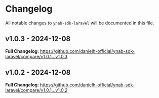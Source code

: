 # Changelog

All notable changes to `ynab-sdk-laravel` will be documented in this file.

## v1.0.3 - 2024-12-08

**Full Changelog**: https://github.com/danielh-official/ynab-sdk-laravel/compare/v1.0.1...v1.0.3

## v1.0.2 - 2024-12-08

**Full Changelog**: https://github.com/danielh-official/ynab-sdk-laravel/compare/v1.0.1...v1.0.2
